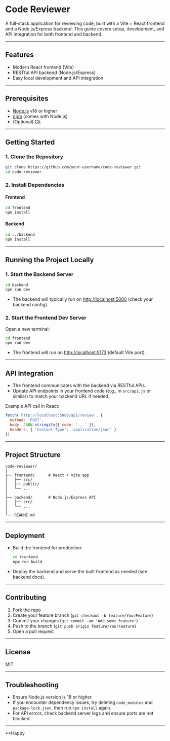 # Code Reviewer

A full-stack application for reviewing code, built with a Vite + React frontend and a Node.js/Express backend. This guide covers setup, development, and API integration for both frontend and backend.

---

## Features

- Modern React frontend (Vite)
- RESTful API backend (Node.js/Express)
- Easy local development and API integration

---

## Prerequisites

- [Node.js](https://nodejs.org/) v18 or higher
- [npm](https://www.npmjs.com/) (comes with Node.js)
- (Optional) [Git](https://git-scm.com/)

---

## Getting Started

### 1. Clone the Repository

```sh
git clone https://github.com/your-username/code-reviewer.git
cd code-reviewer
```

### 2. Install Dependencies

#### Frontend

```sh
cd frontend
npm install
```

#### Backend

```sh
cd ../backend
npm install
```

---

## Running the Project Locally

### 1. Start the Backend Server

```sh
cd backend
npm run dev
```
- The backend will typically run on [http://localhost:5000](http://localhost:5000) (check your backend config).

### 2. Start the Frontend Dev Server

Open a new terminal:

```sh
cd frontend
npm run dev
```
- The frontend will run on [http://localhost:5173](http://localhost:5173) (default Vite port).

---

## API Integration

- The frontend communicates with the backend via RESTful APIs.
- Update API endpoints in your frontend code (e.g., in `src/api.js` or similar) to match your backend URL if needed.

Example API call in React:
```js
fetch('http://localhost:5000/api/review', {
  method: 'POST',
  body: JSON.stringify({ code: '...' }),
  headers: { 'Content-Type': 'application/json' }
})
```

---

## Project Structure

```
code-reviewer/
│
├── frontend/      # React + Vite app
│   ├── src/
│   ├── public/
│   └── ...
│
├── backend/       # Node.js/Express API
│   ├── src/
│   └── ...
│
└── README.md
```

---

## Deployment

- Build the frontend for production:
  ```sh
  cd frontend
  npm run build
  ```
- Deploy the backend and serve the built frontend as needed (see backend docs).

---

## Contributing

1. Fork the repo
2. Create your feature branch (`git checkout -b feature/YourFeature`)
3. Commit your changes (`git commit -am 'Add some feature'`)
4. Push to the branch (`git push origin feature/YourFeature`)
5. Open a pull request

---

## License

MIT

---

## Troubleshooting

- Ensure Node.js version is 18 or higher.
- If you encounter dependency issues, try deleting `node_modules` and `package-lock.json`, then run `npm install` again.
- For API errors, check backend server logs and ensure ports are not blocked.

---

**Happy
